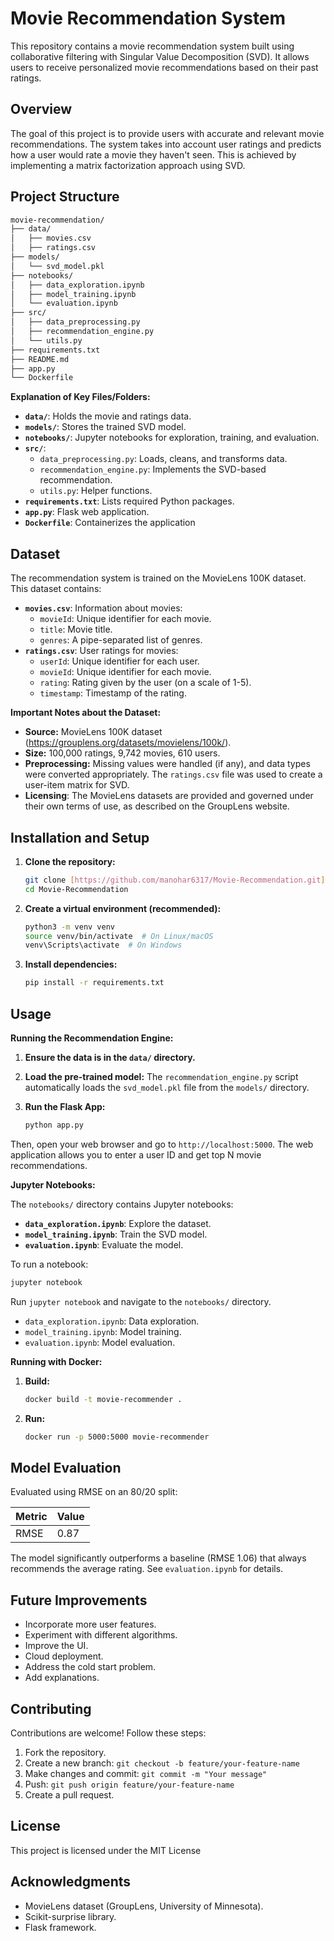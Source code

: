 # Movie Recommendation System

This repository contains a movie recommendation system built using collaborative filtering with Singular Value Decomposition (SVD). It allows users to receive personalized movie recommendations based on their past ratings.

## Overview

The goal of this project is to provide users with accurate and relevant movie recommendations. The system takes into account user ratings and predicts how a user would rate a movie they haven't seen. This is achieved by implementing a matrix factorization approach using SVD.

## Project Structure
```bash
movie-recommendation/
├── data/
│   ├── movies.csv
│   ├── ratings.csv
├── models/
│   └── svd_model.pkl
├── notebooks/
│   ├── data_exploration.ipynb
│   ├── model_training.ipynb
│   └── evaluation.ipynb
├── src/
│   ├── data_preprocessing.py
│   ├── recommendation_engine.py
│   └── utils.py
├── requirements.txt
├── README.md
├── app.py
└── Dockerfile
```
**Explanation of Key Files/Folders:**

*   **`data/`**:  Holds the movie and ratings data.
*   **`models/`**: Stores the trained SVD model.
*   **`notebooks/`**: Jupyter notebooks for exploration, training, and evaluation.
*   **`src/`**:
    *   `data_preprocessing.py`:  Loads, cleans, and transforms data.
    *   `recommendation_engine.py`:  Implements the SVD-based recommendation.
    *   `utils.py`:  Helper functions.
*   **`requirements.txt`**: Lists required Python packages.
*   **`app.py`**: Flask web application.
*    **`Dockerfile`**: Containerizes the application

## Dataset

The recommendation system is trained on the MovieLens 100K dataset. This dataset contains:

*   **`movies.csv`**:  Information about movies:
    *   `movieId`:  Unique identifier for each movie.
    *   `title`:  Movie title.
    *   `genres`:  A pipe-separated list of genres.
*   **`ratings.csv`**:  User ratings for movies:
    *   `userId`: Unique identifier for each user.
    *   `movieId`:  Unique identifier for each movie.
    *   `rating`:  Rating given by the user (on a scale of 1-5).
    *   `timestamp`:  Timestamp of the rating.

**Important Notes about the Dataset:**

*   **Source:** MovieLens 100K dataset (https://grouplens.org/datasets/movielens/100k/).
*   **Size:**  100,000 ratings, 9,742 movies, 610 users.
*   **Preprocessing:**  Missing values were handled (if any), and data types were converted appropriately.  The `ratings.csv` file was used to create a user-item matrix for SVD.
*    **Licensing**: The MovieLens datasets are provided and governed under their own terms of use, as described on the GroupLens website.

## Installation and Setup

1.  **Clone the repository:**

    ```bash
    git clone [https://github.com/manohar6317/Movie-Recommendation.git](https://github.com/manohar6317/Movie-Recommendation.git)
    cd Movie-Recommendation
    ```

2.  **Create a virtual environment (recommended):**

    ```bash
    python3 -m venv venv
    source venv/bin/activate  # On Linux/macOS
    venv\Scripts\activate  # On Windows
    ```

3.  **Install dependencies:**

    ```bash
    pip install -r requirements.txt
    ```

## Usage

**Running the Recommendation Engine:**

1.  **Ensure the data is in the `data/` directory.**
2.  **Load the pre-trained model:** The `recommendation_engine.py` script automatically loads the `svd_model.pkl` file from the `models/` directory.
3.  **Run the Flask App:**

    ```bash
    python app.py
    ```
   Then, open your web browser and go to `http://localhost:5000`.  The web application allows you to enter a user ID and get top N movie recommendations.

**Jupyter Notebooks:**

The `notebooks/` directory contains Jupyter notebooks:

*   **`data_exploration.ipynb`**: Explore the dataset.
*   **`model_training.ipynb`**: Train the SVD model.
*   **`evaluation.ipynb`**: Evaluate the model.

To run a notebook:

```bash
jupyter notebook
```

Run `jupyter notebook` and navigate to the `notebooks/` directory.

*   `data_exploration.ipynb`: Data exploration.
*   `model_training.ipynb`: Model training.
*   `evaluation.ipynb`: Model evaluation.

**Running with Docker:**

1.  **Build:**

    ```bash
    docker build -t movie-recommender .
    ```

2.  **Run:**

    ```bash
    docker run -p 5000:5000 movie-recommender
    ```

## Model Evaluation

Evaluated using RMSE on an 80/20 split:

| Metric | Value |
| ------ | ----- |
| RMSE   | 0.87  |

The model significantly outperforms a baseline (RMSE 1.06) that always recommends the average rating. See `evaluation.ipynb` for details.

## Future Improvements

*   Incorporate more user features.
*   Experiment with different algorithms.
*   Improve the UI.
*   Cloud deployment.
*   Address the cold start problem.
*   Add explanations.

## Contributing

Contributions are welcome!  Follow these steps:

1.  Fork the repository.
2.  Create a new branch: `git checkout -b feature/your-feature-name`
3.  Make changes and commit: `git commit -m "Your message"`
4.  Push: `git push origin feature/your-feature-name`
5.  Create a pull request.

## License

This project is licensed under the MIT License
## Acknowledgments

*   MovieLens dataset (GroupLens, University of Minnesota).
*   Scikit-surprise library.
*   Flask framework.
